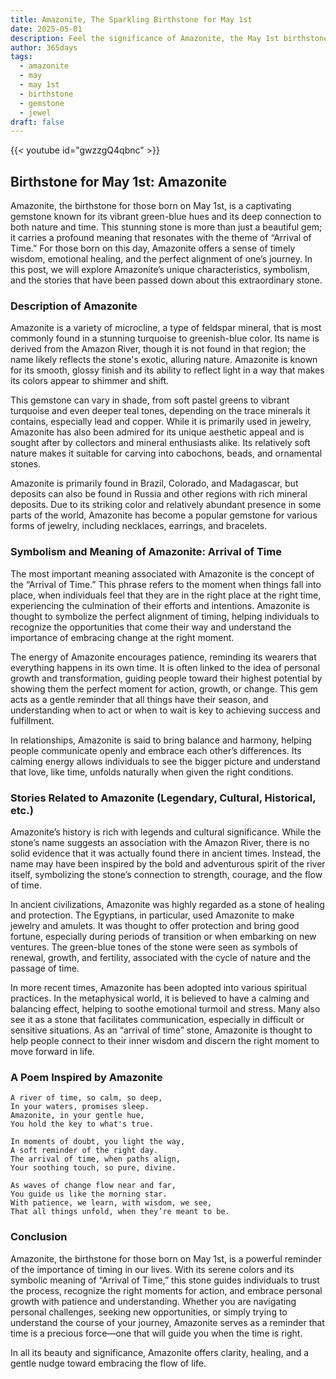 ```yaml
---
title: Amazonite, The Sparkling Birthstone for May 1st
date: 2025-05-01
description: Feel the significance of Amazonite, the May 1st birthstone symbolizing Arrival of time. Let its beauty and meaning brighten your day.
author: 365days
tags:
  - amazonite
  - may
  - may 1st
  - birthstone
  - gemstone
  - jewel
draft: false
---
```


{{< youtube id="gwzzgQ4qbnc" >}}

## Birthstone for May 1st: Amazonite

Amazonite, the birthstone for those born on May 1st, is a captivating gemstone known for its vibrant green-blue hues and its deep connection to both nature and time. This stunning stone is more than just a beautiful gem; it carries a profound meaning that resonates with the theme of “Arrival of Time.” For those born on this day, Amazonite offers a sense of timely wisdom, emotional healing, and the perfect alignment of one’s journey. In this post, we will explore Amazonite’s unique characteristics, symbolism, and the stories that have been passed down about this extraordinary stone.

### Description of Amazonite

Amazonite is a variety of microcline, a type of feldspar mineral, that is most commonly found in a stunning turquoise to greenish-blue color. Its name is derived from the Amazon River, though it is not found in that region; the name likely reflects the stone's exotic, alluring nature. Amazonite is known for its smooth, glossy finish and its ability to reflect light in a way that makes its colors appear to shimmer and shift.

This gemstone can vary in shade, from soft pastel greens to vibrant turquoise and even deeper teal tones, depending on the trace minerals it contains, especially lead and copper. While it is primarily used in jewelry, Amazonite has also been admired for its unique aesthetic appeal and is sought after by collectors and mineral enthusiasts alike. Its relatively soft nature makes it suitable for carving into cabochons, beads, and ornamental stones.

Amazonite is primarily found in Brazil, Colorado, and Madagascar, but deposits can also be found in Russia and other regions with rich mineral deposits. Due to its striking color and relatively abundant presence in some parts of the world, Amazonite has become a popular gemstone for various forms of jewelry, including necklaces, earrings, and bracelets.

### Symbolism and Meaning of Amazonite: Arrival of Time

The most important meaning associated with Amazonite is the concept of the “Arrival of Time.” This phrase refers to the moment when things fall into place, when individuals feel that they are in the right place at the right time, experiencing the culmination of their efforts and intentions. Amazonite is thought to symbolize the perfect alignment of timing, helping individuals to recognize the opportunities that come their way and understand the importance of embracing change at the right moment.

The energy of Amazonite encourages patience, reminding its wearers that everything happens in its own time. It is often linked to the idea of personal growth and transformation, guiding people toward their highest potential by showing them the perfect moment for action, growth, or change. This gem acts as a gentle reminder that all things have their season, and understanding when to act or when to wait is key to achieving success and fulfillment.

In relationships, Amazonite is said to bring balance and harmony, helping people communicate openly and embrace each other’s differences. Its calming energy allows individuals to see the bigger picture and understand that love, like time, unfolds naturally when given the right conditions.

### Stories Related to Amazonite (Legendary, Cultural, Historical, etc.)

Amazonite’s history is rich with legends and cultural significance. While the stone’s name suggests an association with the Amazon River, there is no solid evidence that it was actually found there in ancient times. Instead, the name may have been inspired by the bold and adventurous spirit of the river itself, symbolizing the stone’s connection to strength, courage, and the flow of time.

In ancient civilizations, Amazonite was highly regarded as a stone of healing and protection. The Egyptians, in particular, used Amazonite to make jewelry and amulets. It was thought to offer protection and bring good fortune, especially during periods of transition or when embarking on new ventures. The green-blue tones of the stone were seen as symbols of renewal, growth, and fertility, associated with the cycle of nature and the passage of time.

In more recent times, Amazonite has been adopted into various spiritual practices. In the metaphysical world, it is believed to have a calming and balancing effect, helping to soothe emotional turmoil and stress. Many also see it as a stone that facilitates communication, especially in difficult or sensitive situations. As an “arrival of time” stone, Amazonite is thought to help people connect to their inner wisdom and discern the right moment to move forward in life.

### A Poem Inspired by Amazonite

```
A river of time, so calm, so deep,  
In your waters, promises sleep.  
Amazonite, in your gentle hue,  
You hold the key to what's true.  

In moments of doubt, you light the way,  
A soft reminder of the right day.  
The arrival of time, when paths align,  
Your soothing touch, so pure, divine.  

As waves of change flow near and far,  
You guide us like the morning star.  
With patience, we learn, with wisdom, we see,  
That all things unfold, when they’re meant to be.  
```

### Conclusion

Amazonite, the birthstone for those born on May 1st, is a powerful reminder of the importance of timing in our lives. With its serene colors and its symbolic meaning of “Arrival of Time,” this stone guides individuals to trust the process, recognize the right moments for action, and embrace personal growth with patience and understanding. Whether you are navigating personal challenges, seeking new opportunities, or simply trying to understand the course of your journey, Amazonite serves as a reminder that time is a precious force—one that will guide you when the time is right.

In all its beauty and significance, Amazonite offers clarity, healing, and a gentle nudge toward embracing the flow of life.